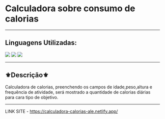  <h1>Calculadora sobre consumo de calorias</h1>
<hr>
<h2>Linguagens Utilizadas:</h2>

<div style="display: inline_block">
  <img src="https://img.shields.io/badge/HTML5-E34F26?style=for-the-badge&logo=html5&logoColor=white"></img> 
  <img src="https://img.shields.io/badge/Sass-CC6699?style=for-the-badge&logo=sass&logoColor=white"></img>
  <img src="https://img.shields.io/badge/JavaScript-F7DF1E?style=for-the-badge&logo=javascript&logoColor=black"></img>
</div>
<hr>
<h2>⚜️Descrição⚜️</h2>
<p>Calculadora de calorias, preenchendo os campos de idade,peso,altura e frequência de atividade, será mostrado a quantidade de calorias diárias
para cara tipo de objetivo.</p>
<hr>

LINK SITE - https://calculadora-calorias-ale.netlify.app/
